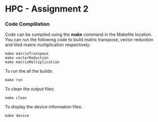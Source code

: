 # HPC - Assignment 2

### Code Complilation
Code can be compiled using the **make** command in the Makefile location.
You can run the following code to build matrix transpose, vector reduction and tiled matrix multiplication respectively:
```
make matrixTranspose
make vectorReduction
make matrixMultiplication
```
To run the all the builds:
```
make run
```

To clean the output files:
```
make clean
```

To display the device information files:
```
make device
```
